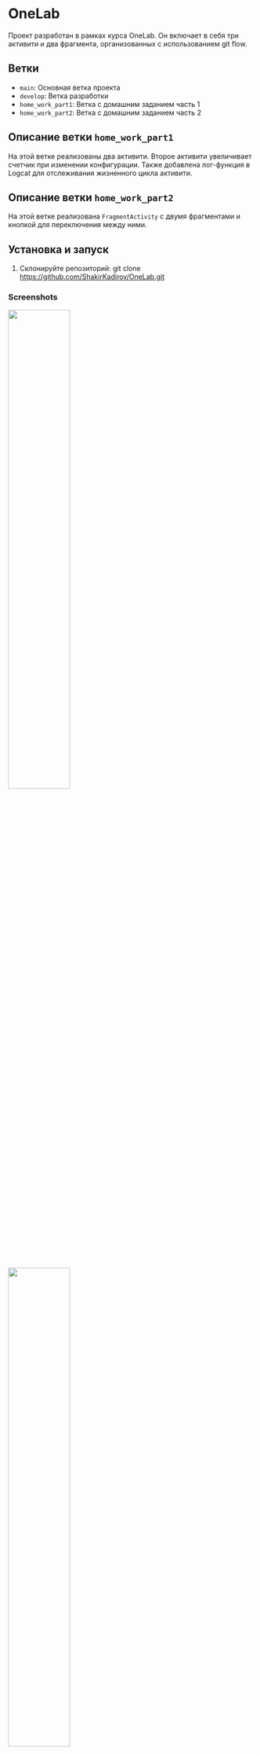 # OneLab 

Проект разработан в рамках курса OneLab. Он включает в себя три активити и два фрагмента, организованных с использованием git flow.

## Ветки

- `main`: Основная ветка проекта
- `develop`: Ветка разработки
- `home_work_part1`: Ветка с домашним заданием часть 1
- `home_work_part2`: Ветка с домашним заданием часть 2

## Описание ветки `home_work_part1`

На этой ветке реализованы два активити. Второе активити увеличивает счетчик при изменении конфигурации. Также добавлена лог-функция в Logcat для отслеживания жизненного цикла активити.

## Описание ветки `home_work_part2`

На этой ветке реализована `FragmentActivity` с двумя фрагментами и кнопкой для переключения между ними.

## Установка и запуск

1. Склонируйте репозиторий:
      git clone https://github.com/ShakirKadirov/OneLab.git

### Screenshots
<img src="https://github.com/ShakirKadirov/OneLab/assets/138371102/670d6702-853c-4110-894b-fcbd441d745f" width="50%">
<img src="https://github.com/ShakirKadirov/OneLab/assets/138371102/36460468-3b5f-4468-8291-d36434f02d2c" width="50%">




